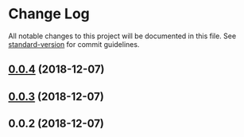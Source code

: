 # Change Log

All notable changes to this project will be documented in this file. See [standard-version](https://github.com/conventional-changelog/standard-version) for commit guidelines.

<a name="0.0.4"></a>
## [0.0.4](https://github.com/jiubao/utils/compare/v0.0.3...v0.0.4) (2018-12-07)



<a name="0.0.3"></a>
## [0.0.3](https://github.com/jiubao/utils/compare/v0.0.2...v0.0.3) (2018-12-07)



<a name="0.0.2"></a>
## 0.0.2 (2018-12-07)
